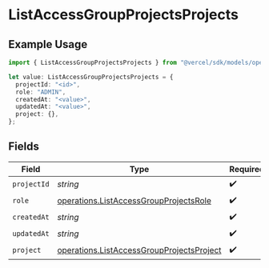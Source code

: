 # ListAccessGroupProjectsProjects

## Example Usage

```typescript
import { ListAccessGroupProjectsProjects } from "@vercel/sdk/models/operations/listaccessgroupprojects.js";

let value: ListAccessGroupProjectsProjects = {
  projectId: "<id>",
  role: "ADMIN",
  createdAt: "<value>",
  updatedAt: "<value>",
  project: {},
};
```

## Fields

| Field                                                                                                  | Type                                                                                                   | Required                                                                                               | Description                                                                                            |
| ------------------------------------------------------------------------------------------------------ | ------------------------------------------------------------------------------------------------------ | ------------------------------------------------------------------------------------------------------ | ------------------------------------------------------------------------------------------------------ |
| `projectId`                                                                                            | *string*                                                                                               | :heavy_check_mark:                                                                                     | N/A                                                                                                    |
| `role`                                                                                                 | [operations.ListAccessGroupProjectsRole](../../models/operations/listaccessgroupprojectsrole.md)       | :heavy_check_mark:                                                                                     | N/A                                                                                                    |
| `createdAt`                                                                                            | *string*                                                                                               | :heavy_check_mark:                                                                                     | N/A                                                                                                    |
| `updatedAt`                                                                                            | *string*                                                                                               | :heavy_check_mark:                                                                                     | N/A                                                                                                    |
| `project`                                                                                              | [operations.ListAccessGroupProjectsProject](../../models/operations/listaccessgroupprojectsproject.md) | :heavy_check_mark:                                                                                     | N/A                                                                                                    |
